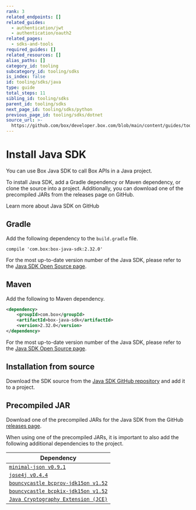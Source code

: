 ```yaml
---
rank: 3
related_endpoints: []
related_guides:
  - authentication/jwt
  - authentication/oauth2
related_pages:
  - sdks-and-tools
required_guides: []
related_resources: []
alias_paths: []
category_id: tooling
subcategory_id: tooling/sdks
is_index: false
id: tooling/sdks/java
type: guide
total_steps: 11
sibling_id: tooling/sdks
parent_id: tooling/sdks
next_page_id: tooling/sdks/python
previous_page_id: tooling/sdks/dotnet
source_url: >-
  https://github.com/box/developer.box.com/blob/main/content/guides/tooling/sdks/java.md
---
```

# Install Java SDK

You can use Box Java SDK to call Box APIs in a Java
project.

To install Java SDK, add a Gradle dependency or Maven dependency, or
clone the source into a project. Additionally, you can download one of the precompiled JARs from the releases page on GitHub.

<CTA to="https://github.com/box/box-java-sdk">

Learn more about Java SDK on GitHub

</CTA>

## Gradle

Add the following dependency to the `build.gradle` file.

```shell
compile 'com.box:box-java-sdk:2.32.0'
```

<Message>

For the most up-to-date version number of the Java SDK, please refer to the
[Java SDK Open Source page][java-os].

</Message>

## Maven

Add the following to Maven dependency.

```xml
<dependency>
    <groupId>com.box</groupId>
    <artifactId>box-java-sdk</artifactId>
    <version>2.32.0</version>
</dependency>
```

<Message>

For the most up-to-date version number of the Java SDK, please refer to the
[Java SDK Open Source page][java-os].

</Message>

## Installation from source

Download the SDK source from the [Java SDK GitHub repository][java-sdk-src] and
add it to a project.

## Precompiled JAR

Download one of the precompiled JARs for the Java SDK from the GitHub [releases
page][java-sdk-releases].

When using one of the precompiled JARs, it is important to also add the
following additional dependencies to the project.

| Dependency                                               |
| -------------------------------------------------------- |
| [`minimal-json v0.9.1`][dependency-min-json]             |
| [`jose4j v0.4.4`][dependency-jose]                       |
| [`bouncycastle bcprov-jdk15on v1.52`][dependency-bcprov] |
| [`bouncycastle bcpkix-jdk15on v1.52`][dependency-bcpkix] |
| [`Java Cryptography Extension (JCE)`][dependency-crypto] |

[npm]: https://www.npmjs.com/
[java-os]: http://opensource.box.com/box-java-sdk/
[java-sdk-src]: https://github.com/box/box-java-sdk/tree/master/src/main/java/com/box/sdk
[java-sdk-releases]: https://github.com/box/box-java-sdk/releases
[dependency-min-json]: https://github.com/ralfstx/minimal-json
[dependency-jose]: https://bitbucket.org/b_c/jose4j/wiki/Home
[dependency-bcprov]: http://mvnrepository.com/artifact/org.bouncycastle/bcprov-jdk15on
[dependency-bcpkix]: http://mvnrepository.com/artifact/org.bouncycastle/bcpkix-jdk15on
[dependency-crypto]: http://www.oracle.com/technetwork/java/javase/downloads/jce-7-download-432124.html